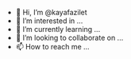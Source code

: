 - 👋 Hi, I’m @kayafazilet
- 👀 I’m interested in ...
- 🌱 I’m currently learning ...
- 💞️ I’m looking to collaborate on ...
- 📫 How to reach me ...

<!---
kayafazilet/kayafazilet is a ✨ special ✨ repository because its `README.md` (this file) appears on your GitHub profile.
You can click the Preview link to take a look at your changes.
--->
